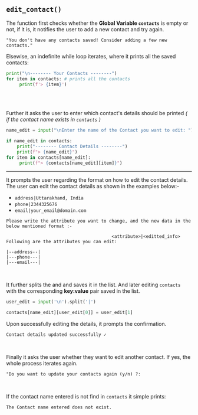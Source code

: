 ## `edit_contact()`

The function first checks whether the **Global Variable `contacts`** is empty or not, if it is, it notifies the user to add a new contact and try again.

```
"You don't have any contacts saved! Consider adding a few new contacts."
```

Elsewise, an indefinite while loop iterates, where it prints all the saved contacts:

```py
print("\n-------- Your Contacts --------")
for item in contacts: # prints all the contacts
     print(f'> {item}')
```

<br>
<br>

Further it asks the user to enter which contact's details should be printed *( if the contact name exists in `contacts` )*

```py
name_edit = input("\nEnter the name of the Contact you want to edit: ")

if name_edit in contacts:
    print("-------- Contact Details --------")
    print(f"> {name_edit}")
for item in contacts[name_edit]:
     print(f"> {contacts[name_edit][item]}")
```
<hr>

It prompts the user regarding the format on how to edit the contact details.
The user can edit the contact details as shown in the examples below:-

- `address|Uttarakhand, India`
- `phone|2344325676`
- `email|your_email@domain.com`

```
Please write the attribute you want to change, and the new data in the below mentioned format :-

                                        <attribute>|<editted_info>
Following are the attributes you can edit:

|--address--|
|---phone---|
|---email---|

```
<br>

It further splits the *<key>* and *<value>* and saves it in the list. And later editing `contacts` with the corresponding **key:value** pair saved in the list.
  
```py
user_edit = input('\n').split('|')
  
contacts[name_edit][user_edit[0]] = user_edit[1]
```
  
Upon successfully editing the details, it prompts the confirmation. 
  
```
Contact details updated successfully ✓
```
 
<br>
  
Finally it asks the user whether they want to edit another contact. If yes, the whole process iterates again.

```
"Do you want to update your contacts again (y/n) ?: 
```
  
<br>
  
If the contact name entered is not find in `contacts` it simple prints:
```
The Contact name entered does not exist.
```

